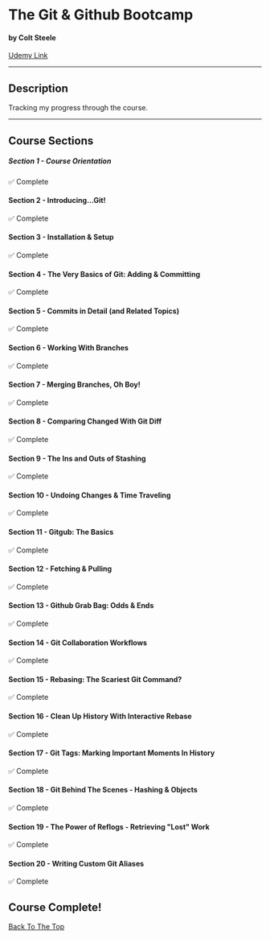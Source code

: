 # The Git & Github Bootcamp

#### by Colt Steele

[Udemy Link](https://www.udemy.com/course/git-and-github-bootcamp/)

---

## Description

Tracking my progress through the course.

---

## Course Sections

##### Section 1 - Course Orientation

✅ Complete

#### Section 2 - Introducing...Git!

✅ Complete

#### Section 3 - Installation & Setup

✅ Complete

#### Section 4 - The Very Basics of Git: Adding & Committing

✅ Complete

#### Section 5 - Commits in Detail (and Related Topics)

✅ Complete

#### Section 6 - Working With Branches

✅ Complete

#### Section 7 - Merging Branches, Oh Boy!

✅ Complete

#### Section 8 - Comparing Changed With Git Diff

✅ Complete

#### Section 9 - The Ins and Outs of Stashing

✅ Complete

#### Section 10 - Undoing Changes & Time Traveling

✅ Complete

#### Section 11 - Gitgub: The Basics

✅ Complete

#### Section 12 - Fetching & Pulling

✅ Complete

#### Section 13 - Github Grab Bag: Odds & Ends

✅ Complete

#### Section 14 - Git Collaboration Workflows

✅ Complete

#### Section 15 - Rebasing: The Scariest Git Command?

✅ Complete

#### Section 16 - Clean Up History With Interactive Rebase

✅ Complete

#### Section 17 - Git Tags: Marking Important Moments In History

✅ Complete

#### Section 18 - Git Behind The Scenes - Hashing & Objects

✅ Complete

#### Section 19 - The Power of Reflogs - Retrieving "Lost" Work

✅ Complete

#### Section 20 - Writing Custom Git Aliases

✅ Complete

## Course Complete!

[Back To The Top](#the-git--github-bootcamp)
